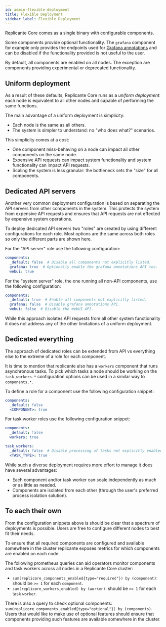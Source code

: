 ```yaml
---
id: admin-flexible-deployment
title: Flexible Deployment
sidebar_label: Flexible Deployment
---
```


Replicante Core comes as a single binary with configurable components.

Some components provide optional functionality.
The `grafana` component for example only provides the endpoints used for
[Grafana annotations](features-events.md#grafana-annotations) and can be disabled
if the functionality provided is not useful to the user.

By default, all components are enabled on all nodes.
The exception are components providing experimental or deprecated functionality.


## Uniform deployment
As a result of these defaults, Replicante Core runs as a *uniform deployment*:
each node is equivalent to all other nodes and capable of performing the same functions.

The main advantage of a uniform deployment is simplicity:

  * Each node is the same as all others.
  * The system is simpler to understand: no "who does what?" scenarios.

This simplicity comes at a cost:

  * One component miss-behaving on a node can impact all other components on the same node.
  * Expensive API requests can impact system functionality and system functionality can impact API requests.
  * Scaling the system is less granular: the bottleneck sets the "size" for all components.


## Dedicated API servers
Another very common deployment configuration is based on separating the API servers from
other components in the system.
This protects the system from expensive API requests and ensures that API requests are not
effected by expensive system operations.

To deploy dedicated API servers two "roles" are created by using different configurations
for each role.
Most options are the same across both roles so only the different parts are shown here.

For the "API server" role use the following configuration:
```yaml
components:
  _default: false  # Disable all components not explicitly listed.
  grafana: true  # Optionally enable the grafana annotations API too.
  webui: true
```

For the "system server" role, the one running all non-API components, use the following configuration:
```yaml
components:
  _default: true  # Enable all components not explicitly listed.
  grafana: false  # Disable grafana annotations API.
  webui: false  # Disable the WebUI API.
```

While this approach isolates API requests from all other system functionality
it does not address any of the other limitations of a uniform deployment.


## Dedicated everything
The approach of dedicated roles can be extended from API vs everything else
to the extreme of a role for each component.

It is time to mention that replicante also has a `workers` component that runs asynchronous tasks.
To pick which tasks a node should be working on the `task_workers.*` configuration options
can be used in a similar way to `components.*`.

To define a role for a component use the following configuration snippet:
```yaml
components:
  _default: false
  <COMPONENT>: true
```

For task worker roles use the following configuration snippet:
```yaml
components:
  _default: false
  workers: true

task_workers:
  _default: false  # Disable processing of tasks not explicitly enabled.
  <TASK_TYPE>: true
```

While such a diverse deployment requires more effort to manage it does have several advantages:

  * Each component and/or task worker can scale independently as much or as little as needed.
  * Components are isolated from each other (through the user's preferred process isolation solution).


## To each their own
From the configuration snippets above is should be clear that a spectrum of deployments is possible.
Users are free to configure different nodes to best fit their needs.

To ensure that all required components are configured and available somewhere in the cluster
replicante exposes metrics for which components are enabled on each node.

The following prometheus queries can aid operators monitor components and task workers across
all nodes in a Replicante Core cluster:

  * `sum(replicore_components_enabled{type="required"}) by (component)`: should be `>= 1` for each `component`.
  * `sum(replicore_workers_enabled) by (worker)`: should be `>= 1` for each task `worker`.

There is also a query to check optional components:
`sum(replicore_components_enabled{type="optional"}) by (components)`.  
Users that would like to make use of optional features should ensure that components providing
such features are available somewhere in the cluster.
